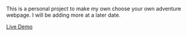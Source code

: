 This is a personal project to make my own choose your own adventure webpage. I will be adding more at a later date.

[Live Demo](https://aar654.github.io/Choose-Your-Own-Adventure/) 
